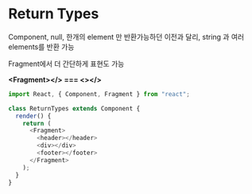 # Return Types

Component, null, 한개의 element 만 반환가능하던 이전과 달리, string 과 여러 elements를 반환 가능

Fragment에서 더 간단하게 표현도 가능

__&#60;Fragment&#62;&#60;/&#62; === &#60;&#62;&#60;/&#62;__

```js
import React, { Component, Fragment } from "react";

class ReturnTypes extends Component {
  render() {
    return (
      <Fragment>
        <header></header>
        <div></div>
        <footer></footer>
      </Fragment>
    );
  }
}
```
